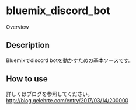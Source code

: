 bluemix_discord_bot
==

Overview

## Description
Bluemixでdiscord botを動かすための基本ソースです。

## How to use
詳しくはブログを参照してください。
http://blog.gelehrte.com/entry/2017/03/14/200000
